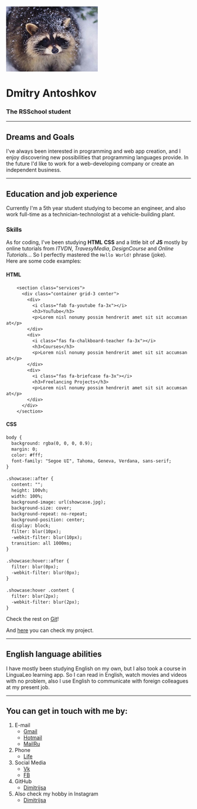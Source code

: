 ![My Social media Avatar](./Avatar.jpg)

# Dmitry Antoshkov


### The RSSchool student

******

## Dreams and Goals
I've always been interested in programming and web app creation, and I enjoy discovering new possibilities that programming languages provide. In the future I'd like to work for a web-developing company or create an independent business.

--------    
## Education and job experience
Currently I'm a 5th year student studying to become an engineer, and also work full-time as a technician-technologist at a vehicle-building plant.

### Skills 
As for coding, I've been studying **HTML** **CSS** and a little bit of **JS** mostly by online tutorials from *ITVDN*, *TravesyMedia*, *DesignCourse* and *Online Tutorials*... So I perfectly mastered the ```Hello World!``` phrase (joke).<br>
Here are some code examples:

#### HTML
```
    <section class="services">
      <div class="container grid-3 center">
        <div>
          <i class="fab fa-youtube fa-3x"></i>
          <h3>YouTube</h3>
          <p>Lorem nisl nonumy possim hendrerit amet sit sit accumsan at</p>
        </div>
        <div>
          <i class="fas fa-chalkboard-teacher fa-3x"></i>
          <h3>Courses</h3>
          <p>Lorem nisl nonumy possim hendrerit amet sit sit accumsan at</p>
        </div>
        <div>
          <i class="fas fa-briefcase fa-3x"></i>
          <h3>Freelancing Projects</h3>
          <p>Lorem nisl nonumy possim hendrerit amet sit sit accumsan at</p>
        </div>
      </div>
    </section>
```

#### CSS
```
body {
  background: rgba(0, 0, 0, 0.9);
  margin: 0;
  color: #fff;
  font-family: "Segoe UI", Tahoma, Geneva, Verdana, sans-serif;
}

.showcase::after {
  content: "";
  height: 100vh;
  width: 100%;
  background-image: url(showcase.jpg);
  background-size: cover;
  background-repeat: no-repeat;
  background-position: center;
  display: block;
  filter: blur(10px);
  -webkit-filter: blur(10px);
  transition: all 1000ms;
}

.showcase:hover::after {
  filter: blur(0px);
  -webkit-filter: blur(0px);
}

.showcase:hover .content {
  filter: blur(2px);
  -webkit-filter: blur(2px);
}

```
Check the rest on [Git](https://github.com/Dimitrijsa/BlurEffect-Page/tree/gh-pages)!

And [here](https://dimitrijsa.github.io/BlurEffect-Page/) you can check my project.


--------
## English language abilities    
I have mostly been studying English on my own, but I also took a course in LinguaLeo learning app. So I can read in English, watch movies and videos with no problem, also I use English to communicate with foreign colleagues at my present job.

------
## You can get in touch with me by:

1. E-mail
    * [Gmail](mailto:dimitrijsa@gmail.com)
    * [Hotmail](mailto:dimitrijsa@hotmail.com)
    * [MailRu](mailto:dimitrijsa@mail.ru)
2. Phone
    * [Life](tel:+375257096326)
3. Social Media
    * [Vk](https://vk.com/dimitrijsa)
    * [FB](https://www.facebook.com/dimitrijsa)
4. GitHub
    * [Dimitrijsa](https://github.com/Dimitrijsa)
5. Also check my hobby in Instagram
    * [Dimitrijsa](https://www.instagram.com/dimitrijsa/?hl=ru)